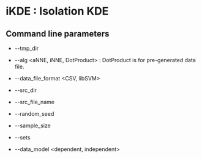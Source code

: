 iKDE : Isolation KDE
====================

Command line parameters
-----------------------

* --tmp_dir <temp directory>

* --alg <aNNE, iNNE, DotProduct> : DotProduct is for pre-generated data file.
* --data_file_format <CSV, libSVM>
* --src_dir <data directory>
* --src_file_name <file name>

* --random_seed <value>
* --sample_size <value>
* --sets <value>
* --data_model <dependent, independent>
